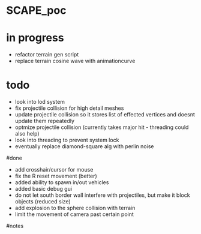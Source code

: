 # SCAPE_poc

# in progress
- refactor terrain gen script
- replace terrain cosine wave with animationcurve

# todo
- look into lod system
- fix projectile collision for high detail meshes
- update projectile collision so it stores list of effected vertices and doesnt update them repeatedly
- optmize projectile collision (currently takes major hit - threading could also help)
- look into threading to prevent system lock
- eventually replace diamond-square alg with perlin noise

#done
- add crosshair/cursor for mouse
- fix the R reset movement (better)
- added ability to spawn in/out vehicles
- added basic debug gui
- do not let south border wall interfere with projectiles, but make it block objects (reduced size)
- add explosion to the sphere collision with terrain
- limit the movement of camera past certain point

#notes
